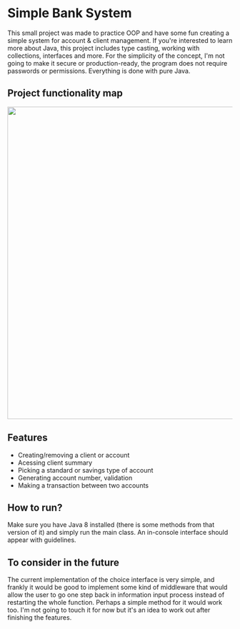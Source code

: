 # Simple Bank System
This small project was made to practice OOP and have some fun creating a simple system for account & client management. If you're interested to learn more about Java, this project includes type casting, working with collections, interfaces and more. For the simplicity of the concept, I'm not going to make it secure or production-ready, the program does not require passwords or permissions. Everything is done with pure Java.

## Project functionality map
<img src="https://i.imgur.com/YOdHgbT.png" height="700">

## Features
- Creating/removing a client or account
- Acessing client summary
- Picking a standard or savings type of account
- Generating account number, validation
- Making a transaction between two accounts

## How to run?
Make sure you have Java 8 installed (there is some methods from that version of it) and simply run the main class. An in-console interface should appear with guidelines.

## To consider in the future
The current implementation of the choice interface is very simple, and frankly it would be good to implement some kind of middleware that would allow the user to go one step back in information input process instead of restarting the whole function. Perhaps a simple method for it would work too. I'm not going to touch it for now but it's an idea to work out after finishing the features.
